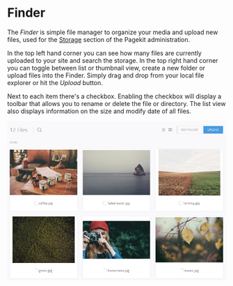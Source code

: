 # Finder

The _Finder_ is simple file manager to organize your media and upload new files, used for the [Storage](storage.md) section of the Pagekit administration.

In the top left hand corner you can see how many files are currently uploaded to your site and search the storage. In the top right hand corner you can toggle between list or thumbnail view, create a new folder or upload files into the Finder. Simply drag and drop from your local file explorer or hit the _Upload_ button.

Next to each item there's a checkbox. Enabling the checkbox will display a toolbar that allows you to rename or delete the file or directory. The list view also displays information on the size and modify date of all files.

![image](assets/finder.png)